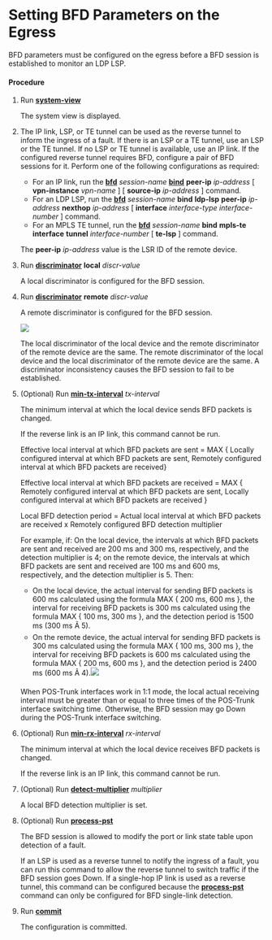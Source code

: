Setting BFD Parameters on the Egress
====================================

BFD parameters must be configured on the egress before a BFD session is established to monitor an LDP LSP.

#### Procedure

1. Run [**system-view**](cmdqueryname=system-view)
   
   
   
   The system view is displayed.
2. The IP link, LSP, or TE tunnel can be used as the reverse tunnel to inform the ingress of a fault. If there is an LSP or a TE tunnel, use an LSP or the TE tunnel. If no LSP or TE tunnel is available, use an IP link. If the configured reverse tunnel requires BFD, configure a pair of BFD sessions for it. Perform one of the following configurations as required:
   
   
   * For an IP link, run the [**bfd**](cmdqueryname=bfd) *session-name* [**bind**](cmdqueryname=bind+peer-ip+vpn-instance+source-ip) **peer-ip** *ip-address* [ **vpn-instance** *vpn-name* ] [ **source-ip** *ip-address* ] command.
   * For an LDP LSP, run the [**bfd**](cmdqueryname=bfd+bind+ldp-lsp+peer-ip+nexthop+interface) *session-name* **bind** **ldp-lsp** **peer-ip** *ip-address* **nexthop** *ip-address* [ **interface** *interface-type* *interface-number* ] command.
   * For an MPLS TE tunnel, run the [**bfd**](cmdqueryname=bfd+bind+mpls-te+interface+tunnel+te-lsp) *session-name* **bind** **mpls-te** **interface** **tunnel** *interface-number* [ **te-lsp** ] command.
   
   The **peer-ip** *ip-address* value is the LSR ID of the remote device.
3. Run [**discriminator**](cmdqueryname=discriminator+local) **local** *discr-value*
   
   
   
   A local discriminator is configured for the BFD session.
4. Run [**discriminator**](cmdqueryname=discriminator+remote) **remote** *discr-value*
   
   
   
   A remote discriminator is configured for the BFD session.
   
   
   
   ![](../../../../public_sys-resources/note_3.0-en-us.png) 
   
   The local discriminator of the local device and the remote discriminator of the remote device are the same. The remote discriminator of the local device and the local discriminator of the remote device are the same. A discriminator inconsistency causes the BFD session to fail to be established.
5. (Optional) Run [**min-tx-interval**](cmdqueryname=min-tx-interval) *tx-interval*
   
   
   
   The minimum interval at which the local device sends BFD packets is changed.
   
   
   
   If the reverse link is an IP link, this command cannot be run.
   
   Effective local interval at which BFD packets are sent = MAX { Locally configured interval at which BFD packets are sent, Remotely configured interval at which BFD packets are received}
   
   Effective local interval at which BFD packets are received = MAX { Remotely configured interval at which BFD packets are sent, Locally configured interval at which BFD packets are received }
   
   Local BFD detection period = Actual local interval at which BFD packets are received x Remotely configured BFD detection multiplier
   
   For example, if: On the local device, the intervals at which BFD packets are sent and received are 200 ms and 300 ms, respectively, and the detection multiplier is 4; on the remote device, the intervals at which BFD packets are sent and received are 100 ms and 600 ms, respectively, and the detection multiplier is 5. Then:
   
   * On the local device, the actual interval for sending BFD packets is 600 ms calculated using the formula MAX { 200 ms, 600 ms }, the interval for receiving BFD packets is 300 ms calculated using the formula MAX { 100 ms, 300 ms }, and the detection period is 1500 ms (300 ms Ã 5).
   * On the remote device, the actual interval for sending BFD packets is 300 ms calculated using the formula MAX { 100 ms, 300 ms }, the interval for receiving BFD packets is 600 ms calculated using the formula MAX { 200 ms, 600 ms }, and the detection period is 2400 ms (600 ms Ã 4).![](../../../../public_sys-resources/note_3.0-en-us.png) 
   
   When POS-Trunk interfaces work in 1:1 mode, the local actual receiving interval must be greater than or equal to three times of the POS-Trunk interface switching time. Otherwise, the BFD session may go Down during the POS-Trunk interface switching.
6. (Optional) Run [**min-rx-interval**](cmdqueryname=min-rx-interval) *rx-interval*
   
   
   
   The minimum interval at which the local device receives BFD packets is changed.
   
   
   
   If the reverse link is an IP link, this command cannot be run.
7. (Optional) Run [**detect-multiplier**](cmdqueryname=detect-multiplier) *multiplier*
   
   
   
   A local BFD detection multiplier is set.
8. (Optional) Run [**process-pst**](cmdqueryname=process-pst)
   
   
   
   The BFD session is allowed to modify the port or link state table upon detection of a fault.
   
   
   
   If an LSP is used as a reverse tunnel to notify the ingress of a fault, you can run this command to allow the reverse tunnel to switch traffic if the BFD session goes Down. If a single-hop IP link is used as a reverse tunnel, this command can be configured because the [**process-pst**](cmdqueryname=process-pst) command can only be configured for BFD single-link detection.
9. Run [**commit**](cmdqueryname=commit)
   
   
   
   The configuration is committed.